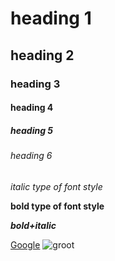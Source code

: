 # heading 1
## heading 2
### heading 3
#### heading 4
##### heading 5
###### heading 6


*italic type of font style*


**bold type of font style**


***bold+italic***

[Google](https://accounts.google.com/ServiceLogin/signinchooser?service=mail&passive=true&rm=false&continue=https%3A%2F%2Fmail.google.com%2Fmail%2F&ss=1&scc=1&ltmpl=default&ltmplcache=2&emr=1&osid=1&flowName=GlifWebSignIn&flowEntry=ServiceLogin)
![groot](https://www.google.com/url?sa=i&url=https%3A%2F%2Fwww.xtrafondos.com%2Fen%2Fwallpaper%2F3840x2160%2F6450-baby-groot-listening-to-music.html&psig=AOvVaw0hepuM82wvSrGTuTzcYPXQ&ust=1638252891123000&source=images&cd=vfe&ved=0CAgQjRxqFwoTCOCbud_1vPQCFQAAAAAdAAAAABAI)

